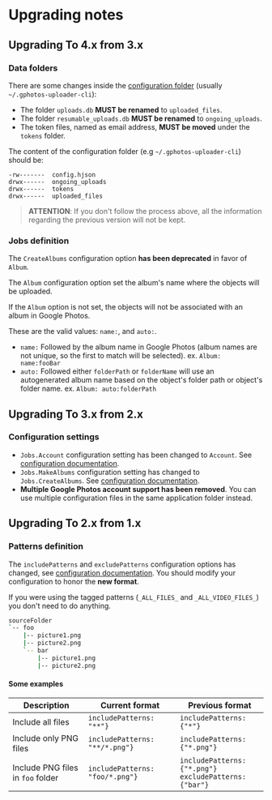 # Upgrading notes

## Upgrading To 4.x from 3.x

### Data folders
There are some changes inside the [configuration folder](https://gphotosuploader.github.io/gphotos-uploader-cli/#/getting-started?id=configure) (usually `~/.gphotos-uploader-cli`):

- The folder `uploads.db` **MUST be renamed** to `uploaded_files`.
- The folder `resumable_uploads.db` **MUST be renamed** to `ongoing_uploads`.
- The token files, named as email address, **MUST be moved** under the `tokens` folder.

The content of the configuration folder (e.g `~/.gphotos-uploader-cli`) should be:

```
-rw-------  config.hjson
drwx------  ongoing_uploads
drwx------  tokens
drwx------  uploaded_files
```

> **ATTENTION**: If you don't follow the process above, all the information regarding the previous version will not be kept.

### Jobs definition
The `CreateAlbums` configuration option **has been deprecated** in favor of `Album`. 

The `Album` configuration option set the album's name where the objects will be uploaded.

If the `Album` option is not set, the objects will not be associated with an album in Google Photos.

These are the valid values: `name:`, and `auto:`.

- `name:` Followed by the album name in Google Photos (album names are not unique, so the first to match will be selected). ex. `Album: name:fooBar`
- `auto:` Followed either `folderPath` or `folderName` will use an autogenerated album name based on the object's folder path or object's folder name. ex. `Album: auto:folderPath`

## Upgrading To 3.x from 2.x

### Configuration settings
- `Jobs.Account` configuration setting has been changed to `Account`. See [configuration documentation](https://gphotosuploader.github.io/gphotos-uploader-cli/#/configuration).
- `Jobs.MakeAlbums` configuration setting has changed to `Jobs.CreateAlbums`. See [configuration documentation](https://gphotosuploader.github.io/gphotos-uploader-cli/#/configuration?id=createalbums).
- **Multiple Google Photos account support has been removed**. You can use multiple configuration files in the same application folder instead.

## Upgrading To 2.x from 1.x

### Patterns definition

The `includePatterns` and `excludePatterns` configuration options has changed, see [configuration documentation](https://gphotosuploader.github.io/gphotos-uploader-cli/#/configuration). You should modify your configuration to honor the **new format**.

If you were using the tagged patterns (`_ALL_FILES_` and `_ALL_VIDEO_FILES_`) you don't need to do anything. 

```bash
sourceFolder
`-- foo
    |-- picture1.png
    |-- picture2.png
    `-- bar
        |-- picture1.png
        |-- picture2.png
```
#### Some examples
Description | Current format | Previous format
----------- | -------------- | ---------------
Include all files | `includePatterns: "**"}` | `includePatterns: {"*"}`
Include only PNG files | `includePatterns: "**/*.png"}` | `includePatterns: {"*.png"}`
Include PNG files in `foo` folder | `includePatterns: "foo/*.png"}` | `includePatterns: {"*.png"}` <br> `excludePatterns: {"bar"}`
 
